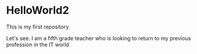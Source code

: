 # HelloWorld2
This is my first repository

Let's see.  I am a fifth grade teacher who is looking to return to my previous profession in the IT world
